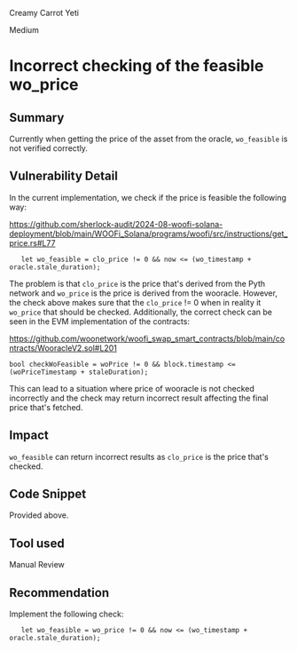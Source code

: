 Creamy Carrot Yeti

Medium

# Incorrect checking of the feasible wo_price

## Summary

Currently when getting the price of the asset from the oracle, `wo_feasible` is not verified correctly.

## Vulnerability Detail

In the current implementation, we check if the price is feasible the following way:

https://github.com/sherlock-audit/2024-08-woofi-solana-deployment/blob/main/WOOFi_Solana/programs/woofi/src/instructions/get_price.rs#L77
```solidity
   let wo_feasible = clo_price != 0 && now <= (wo_timestamp + oracle.stale_duration);
```

The problem is that `clo_price` is the price that's derived from the Pyth network and `wo_price` is the price is derived from the wooracle. However, the check above makes sure that the `clo_price` != 0 when in reality it `wo_price` that should be checked. Additionally, the correct check can be seen in the EVM implementation of the contracts:

https://github.com/woonetwork/woofi_swap_smart_contracts/blob/main/contracts/WooracleV2.sol#L201
```solidity
bool checkWoFeasible = woPrice != 0 && block.timestamp <= (woPriceTimestamp + staleDuration);
```

This can lead to a situation where price of wooracle is not checked incorrectly and the check may return incorrect result affecting the final price that's fetched.

## Impact

`wo_feasible` can return incorrect results as `clo_price` is the price that's checked.

## Code Snippet

Provided above.

## Tool used

Manual Review

## Recommendation

Implement the following check:

```solidity
   let wo_feasible = wo_price != 0 && now <= (wo_timestamp + oracle.stale_duration);
```